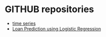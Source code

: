 # GITHUB repositories
* [time series](https://github.com/venusrohilla/Time-Series-and-Forecasting.git)
* [Loan Prediction using Logistic Regression](https://github.com/venusrohilla/Loan-Prediction-using-Logistic-Regression.git)
